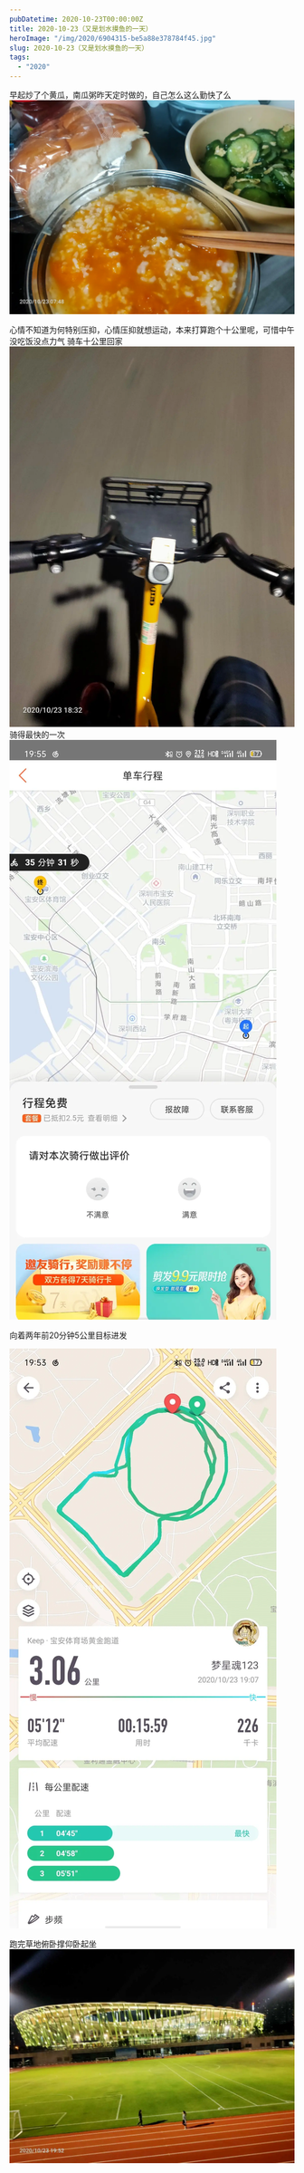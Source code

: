 ```yaml
---
pubDatetime: 2020-10-23T00:00:00Z
title: 2020-10-23（又是划水摸鱼的一天）
heroImage: "/img/2020/6904315-be5a88e378784f45.jpg"
slug: 2020-10-23（又是划水摸鱼的一天）
tags:
  - "2020"
---
```


早起炒了个黄瓜，南瓜粥昨天定时做的，自己怎么这么勤快了么
![](../../../../public/img/2020/6904315-be5a88e378784f45.jpg)

心情不知道为何特别压抑，心情压抑就想运动，本来打算跑个十公里呢，可惜中午没吃饭没点力气
骑车十公里回家![](../../../../public/img/2020/6904315-6f5865c2299a2d3f.jpg)
骑得最快的一次
![](../../../../public/img/2020/6904315-d2318d23a636df9a.jpg)

向着两年前20分钟5公里目标进发

![](../../../../public/img/2020/6904315-15e1bf87fae23d86.jpg)

跑完草地俯卧撑仰卧起坐
![](../../../../public/img/2020/6904315-d23c773e40b41611.jpg)
